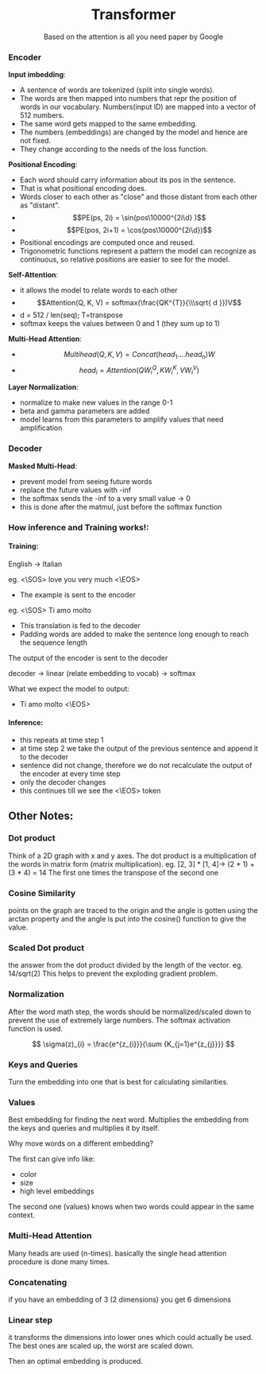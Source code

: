 <h1 align="center">Transformer</h1>

<p align="center">Based on the attention is all you need paper by Google</p>

### Encoder

**Input imbedding**: 
- A sentence of words are tokenized (split into single words). 
- The words are then mapped into numbers that repr the position of words in our vocabulary. Numbers(input ID) are mapped into a vector of 512 numbers. 
- The same word gets mapped to the same embedding. 
- The numbers (embeddings) are changed by the model and hence are not fixed. 
- They change according to the needs of the loss function.

**Positional Encoding**: 
- Each word should carry information about its pos in the sentence. 
- That is what positional encoding does.
- Words closer to each other as "close" and those distant from each other as "distant".
- $$PE(ps, 2i) = \sin(pos\10000^{2i\d} )$$
- $$PE(pos, 2i+1) = \cos(pos\10000^{2i\d})$$
- Positional encodings are computed once and reused.
- Trigonometric functions represent a pattern the model can recognize as continuous, so relative positions are easier to see for the model.

**Self-Attention**:
- it allows the model to relate words to each other
- $$Attention(Q, K, V) = softmax(\frac{QK^{T}}{\\\sqrt{ d }})V$$
- d = 512 / len(seq); T=transpose
- softmax keeps the values between 0 and 1 (they sum up to 1)

**Multi-Head Attention**:
- $$Multihead(Q, K, V) = Concat(head_{1}\dots.head_{n})W $$
- $$head_{i} = Attention(QW_{i}^{Q}, KW_{i}^{K}, VW_{i}^{V})$$

**Layer Normalization**:
- normalize to make new values in the range 0-1
- beta and gamma parameters are added
- model learns from this parameters to amplify values that need amplification

### Decoder

**Masked Multi-Head**:
- prevent model from seeing future words
- replace the future values with -inf
- the softmax sends the -inf to a very small value -> 0
- this is done after the matmul, just before the softmax function

### How inference and Training works!:

#### Training:

English -> Italian

eg. <\SOS> love you very much <\EOS>

- The example is sent to the encoder

eg. <\SOS> Ti amo molto

- This translation is fed to the decoder
- Padding words are added to make the sentence long enough to reach the sequence length

The output of the encoder is sent to the decoder

decoder -> linear (relate embedding to vocab) -> softmax

What we expect the model to output: 
- Ti amo molto <\EOS>

#### Inference:

- this repeats at time step 1
- at time step 2 we take the output of the previous sentence and append it to the decoder
- sentence did not change, therefore we do not recalculate the output of the encoder at every time step
- only the decoder changes
- this continues till we see the <\EOS> token


## Other Notes:

### Dot product

Think of a 2D graph with x and y axes. The dot product is a multiplication of the words in matrix form (matrix multiplication). eg. [2, 3] * [1, 4]-> (2 * 1) + (3 * 4) = 14
The first one times the transpose of the second one

### Cosine Similarity

points on the graph are traced to the origin and the angle is gotten using the arctan property and the angle is put into the cosine() function to give the value.

### Scaled Dot product

the answer from the dot product divided by the length of the vector. eg. 14/sqrt(2)
This helps to prevent the exploding gradient problem.

### Normalization

After the word math step, the words should be normalized/scaled down to prevent the use of extremely large numbers. The softmax activation function is used.

$$ \sigma(z)_{i} = \frac{e^{z_{i}}}{\sum {K_{j=1}e^{z_{j}}}} $$


### Keys and Queries

Turn the embedding into one that is best for calculating similarities.

### Values

Best embedding for finding the next word.
Multiplies the embedding from the keys and queries and multiplies it by itself.

Why move words on a different embedding?

The first can give info like:
- color
- size
- high level embeddings

The second one (values) knows when two words could appear in the same context.

### Multi-Head Attention

Many heads are used (n-times). basically the single head attention procedure is done many times.

### Concatenating

if you have an embedding of 3 (2 dimensions) you get 6 dimensions

### Linear step

it transforms the dimensions into lower ones which could actually be used. The best ones are scaled up, the worst are scaled down.

Then an optimal embedding is produced.
